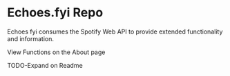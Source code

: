# Echoes.fyi Repo

Echoes fyi consumes the Spotify Web API to provide extended functionality and information.

View Functions on the About page

TODO-Expand on Readme
